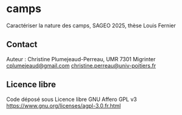 # camps
Caractériser la nature des camps, SAGEO 2025, thèse Louis Fernier

## Contact

Auteur : Christine Plumejeaud-Perreau, UMR 7301 Migrinter
cplumejeaud@gmail.com
christine.perreau@univ-poitiers.fr

## Licence libre

Code déposé sous Licence libre GNU Affero GPL v3
https://www.gnu.org/licenses/agpl-3.0.fr.html

